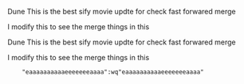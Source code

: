 Dune 
This is the best sify movie
updte for check fast forwared merge

I modify this to see the merge things in this 

Dune
This is the best sify movie
updte for check fast forwared merge

I modify this to see the merge things in this

        "eaaaaaaaaaaeeeeeeeaaaa":wq"eaaaaaaaaaaeeeeeeeaaaa"
